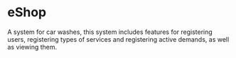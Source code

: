 # eShop
A system for car washes, this system includes features for registering users, registering types of services and registering active demands, as well as viewing them.
